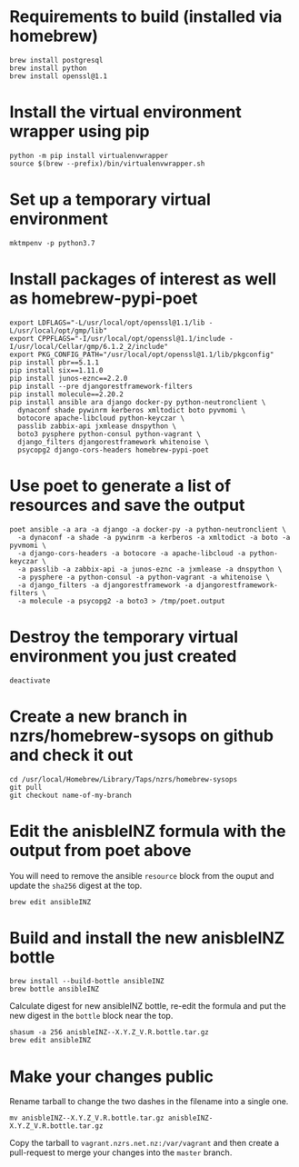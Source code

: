 # Requirements to build (installed via homebrew)

```
brew install postgresql
brew install python
brew install openssl@1.1
```

# Install the virtual environment wrapper using pip

```
python -m pip install virtualenvwrapper
source $(brew --prefix)/bin/virtualenvwrapper.sh
```

# Set up a temporary virtual environment

```
mktmpenv -p python3.7
```

# Install packages of interest as well as homebrew-pypi-poet

```
export LDFLAGS="-L/usr/local/opt/openssl@1.1/lib -L/usr/local/opt/gmp/lib"
export CPPFLAGS="-I/usr/local/opt/openssl@1.1/include -I/usr/local/Cellar/gmp/6.1.2_2/include"
export PKG_CONFIG_PATH="/usr/local/opt/openssl@1.1/lib/pkgconfig"
pip install pbr==5.1.1
pip install six==1.11.0
pip install junos-eznc==2.2.0
pip install --pre djangorestframework-filters
pip install molecule==2.20.2
pip install ansible ara django docker-py python-neutronclient \
  dynaconf shade pywinrm kerberos xmltodict boto pyvmomi \
  botocore apache-libcloud python-keyczar \
  passlib zabbix-api jxmlease dnspython \
  boto3 pysphere python-consul python-vagrant \
  django_filters djangorestframework whitenoise \
  psycopg2 django-cors-headers homebrew-pypi-poet
```

# Use poet to generate a list of resources and save the output

```
poet ansible -a ara -a django -a docker-py -a python-neutronclient \
  -a dynaconf -a shade -a pywinrm -a kerberos -a xmltodict -a boto -a pyvmomi \
  -a django-cors-headers -a botocore -a apache-libcloud -a python-keyczar \
  -a passlib -a zabbix-api -a junos-eznc -a jxmlease -a dnspython \
  -a pysphere -a python-consul -a python-vagrant -a whitenoise \
  -a django_filters -a djangorestframework -a djangorestframework-filters \
  -a molecule -a psycopg2 -a boto3 > /tmp/poet.output
```

# Destroy the temporary virtual environment you just created

```
deactivate
```

# Create a new branch in nzrs/homebrew-sysops on github and check it out

```
cd /usr/local/Homebrew/Library/Taps/nzrs/homebrew-sysops
git pull
git checkout name-of-my-branch
```

# Edit the anisbleINZ formula with the output from poet above

You will need to remove the ansible `resource` block from the ouput and update
the `sha256` digest at the top.

```
brew edit ansibleINZ
```

# Build and install the new anisbleINZ bottle

```
brew install --build-bottle ansibleINZ
brew bottle ansibleINZ
```

Calculate digest for new ansibleINZ bottle, re-edit the formula and put the
new digest in the `bottle` block near the top.

```
shasum -a 256 anisbleINZ--X.Y.Z_V.R.bottle.tar.gz
brew edit ansibleINZ
```

# Make your changes public

Rename tarball to change the two dashes in the filename into a single one.

```
mv anisbleINZ--X.Y.Z_V.R.bottle.tar.gz anisbleINZ-X.Y.Z_V.R.bottle.tar.gz
```

Copy the tarball to `vagrant.nzrs.net.nz:/var/vagrant` and then create a
pull-request to merge your changes into the `master` branch.
